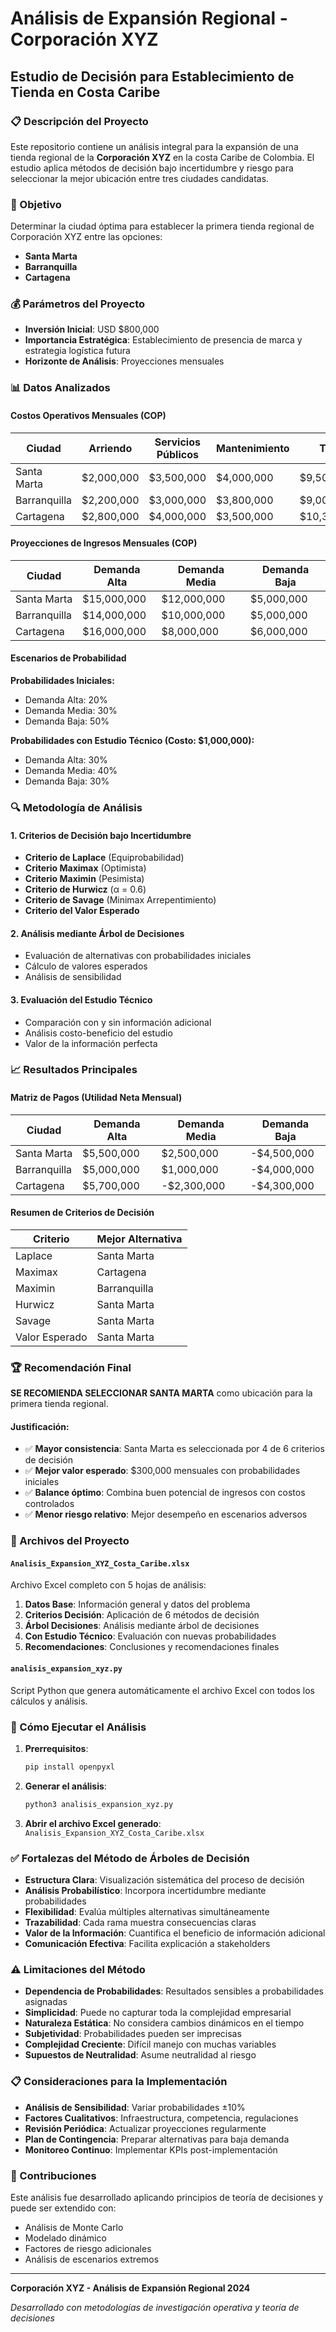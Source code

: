 # Análisis de Expansión Regional - Corporación XYZ

## Estudio de Decisión para Establecimiento de Tienda en Costa Caribe

### 📋 Descripción del Proyecto

Este repositorio contiene un análisis integral para la expansión de una tienda regional de la **Corporación XYZ** en la costa Caribe de Colombia. El estudio aplica métodos de decisión bajo incertidumbre y riesgo para seleccionar la mejor ubicación entre tres ciudades candidatas.

### 🎯 Objetivo

Determinar la ciudad óptima para establecer la primera tienda regional de Corporación XYZ entre las opciones:
- **Santa Marta**
- **Barranquilla** 
- **Cartagena**

### 💰 Parámetros del Proyecto

- **Inversión Inicial**: USD $800,000
- **Importancia Estratégica**: Establecimiento de presencia de marca y estrategia logística futura
- **Horizonte de Análisis**: Proyecciones mensuales

### 📊 Datos Analizados

#### Costos Operativos Mensuales (COP)

| Ciudad | Arriendo | Servicios Públicos | Mantenimiento | Total |
|--------|----------|-------------------|---------------|--------|
| Santa Marta | $2,000,000 | $3,500,000 | $4,000,000 | $9,500,000 |
| Barranquilla | $2,200,000 | $3,000,000 | $3,800,000 | $9,000,000 |
| Cartagena | $2,800,000 | $4,000,000 | $3,500,000 | $10,300,000 |

#### Proyecciones de Ingresos Mensuales (COP)

| Ciudad | Demanda Alta | Demanda Media | Demanda Baja |
|--------|--------------|---------------|--------------|
| Santa Marta | $15,000,000 | $12,000,000 | $5,000,000 |
| Barranquilla | $14,000,000 | $10,000,000 | $5,000,000 |
| Cartagena | $16,000,000 | $8,000,000 | $6,000,000 |

#### Escenarios de Probabilidad

**Probabilidades Iniciales:**
- Demanda Alta: 20%
- Demanda Media: 30%
- Demanda Baja: 50%

**Probabilidades con Estudio Técnico (Costo: $1,000,000):**
- Demanda Alta: 30%
- Demanda Media: 40%
- Demanda Baja: 30%

### 🔍 Metodología de Análisis

#### 1. Criterios de Decisión bajo Incertidumbre

- **Criterio de Laplace** (Equiprobabilidad)
- **Criterio Maximax** (Optimista)
- **Criterio Maximin** (Pesimista)
- **Criterio de Hurwicz** (α = 0.6)
- **Criterio de Savage** (Minimax Arrepentimiento)
- **Criterio del Valor Esperado**

#### 2. Análisis mediante Árbol de Decisiones

- Evaluación de alternativas con probabilidades iniciales
- Cálculo de valores esperados
- Análisis de sensibilidad

#### 3. Evaluación del Estudio Técnico

- Comparación con y sin información adicional
- Análisis costo-beneficio del estudio
- Valor de la información perfecta

### 📈 Resultados Principales

#### Matriz de Pagos (Utilidad Neta Mensual)

| Ciudad | Demanda Alta | Demanda Media | Demanda Baja |
|--------|--------------|---------------|--------------|
| Santa Marta | $5,500,000 | $2,500,000 | -$4,500,000 |
| Barranquilla | $5,000,000 | $1,000,000 | -$4,000,000 |
| Cartagena | $5,700,000 | -$2,300,000 | -$4,300,000 |

#### Resumen de Criterios de Decisión

| Criterio | Mejor Alternativa |
|----------|------------------|
| Laplace | Santa Marta |
| Maximax | Cartagena |
| Maximin | Barranquilla |
| Hurwicz | Santa Marta |
| Savage | Santa Marta |
| Valor Esperado | Santa Marta |

### 🏆 Recomendación Final

**SE RECOMIENDA SELECCIONAR SANTA MARTA** como ubicación para la primera tienda regional.

#### Justificación:
- ✅ **Mayor consistencia**: Santa Marta es seleccionada por 4 de 6 criterios de decisión
- ✅ **Mejor valor esperado**: $300,000 mensuales con probabilidades iniciales
- ✅ **Balance óptimo**: Combina buen potencial de ingresos con costos controlados
- ✅ **Menor riesgo relativo**: Mejor desempeño en escenarios adversos

### 📁 Archivos del Proyecto

#### `Analisis_Expansion_XYZ_Costa_Caribe.xlsx`
Archivo Excel completo con 5 hojas de análisis:

1. **Datos Base**: Información general y datos del problema
2. **Criterios Decisión**: Aplicación de 6 métodos de decisión
3. **Árbol Decisiones**: Análisis mediante árbol de decisiones
4. **Con Estudio Técnico**: Evaluación con nuevas probabilidades
5. **Recomendaciones**: Conclusiones y recomendaciones finales

#### `analisis_expansion_xyz.py`
Script Python que genera automáticamente el archivo Excel con todos los cálculos y análisis.

### 🔧 Cómo Ejecutar el Análisis

1. **Prerrequisitos**:
   ```bash
   pip install openpyxl
   ```

2. **Generar el análisis**:
   ```bash
   python3 analisis_expansion_xyz.py
   ```

3. **Abrir el archivo Excel generado**: `Analisis_Expansion_XYZ_Costa_Caribe.xlsx`

### ✅ Fortalezas del Método de Árboles de Decisión

- **Estructura Clara**: Visualización sistemática del proceso de decisión
- **Análisis Probabilístico**: Incorpora incertidumbre mediante probabilidades
- **Flexibilidad**: Evalúa múltiples alternativas simultáneamente
- **Trazabilidad**: Cada rama muestra consecuencias claras
- **Valor de la Información**: Cuantifica el beneficio de información adicional
- **Comunicación Efectiva**: Facilita explicación a stakeholders

### ⚠️ Limitaciones del Método

- **Dependencia de Probabilidades**: Resultados sensibles a probabilidades asignadas
- **Simplicidad**: Puede no capturar toda la complejidad empresarial
- **Naturaleza Estática**: No considera cambios dinámicos en el tiempo
- **Subjetividad**: Probabilidades pueden ser imprecisas
- **Complejidad Creciente**: Difícil manejo con muchas variables
- **Supuestos de Neutralidad**: Asume neutralidad al riesgo

### 📋 Consideraciones para la Implementación

- **Análisis de Sensibilidad**: Variar probabilidades ±10%
- **Factores Cualitativos**: Infraestructura, competencia, regulaciones
- **Revisión Periódica**: Actualizar proyecciones regularmente
- **Plan de Contingencia**: Preparar alternativas para baja demanda
- **Monitoreo Continuo**: Implementar KPIs post-implementación

### 🤝 Contribuciones

Este análisis fue desarrollado aplicando principios de teoría de decisiones y puede ser extendido con:
- Análisis de Monte Carlo
- Modelado dinámico
- Factores de riesgo adicionales
- Análisis de escenarios extremos

---

**Corporación XYZ - Análisis de Expansión Regional 2024**

*Desarrollado con metodologías de investigación operativa y teoría de decisiones*